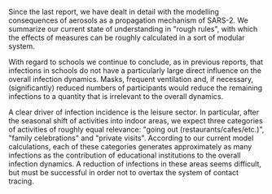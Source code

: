 Since the last report, we have dealt in detail with the modelling consequences of aerosols as a propagation mechanism of SARS-2. We summarize our current state of understanding in "rough rules", with which the effects of measures can be roughly calculated in a sort of modular system.

With regard to schools we continue to conclude, as in previous reports, that infections in schools do not have a particularly large direct influence on the overall infection dynamics. Masks, frequent ventilation and, if necessary, (significantly) reduced numbers of participants would reduce the remaining infections to a quantity that is irrelevant to the overall dynamics.

A clear driver of infection incidence is the leisure sector. In particular, after the seasonal shift of activities into indoor areas, we expect three categories of activities of roughly equal relevance: "going out (restaurants/cafes/etc.)", "family celebrations" and "private visits". According to our current model calculations, each of these categories generates approximately as many infections as the contribution of educational institutions to the overall infection dynamics. A reduction of infections in these areas seems difficult, but must be successful in order not to overtax the system of contact tracing.
